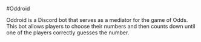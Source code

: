 #Oddroid

Oddroid is a Discord bot that serves as a mediator for the game of Odds. This bot allows players to choose their numbers and then counts down until one of the players correctly guesses the number.